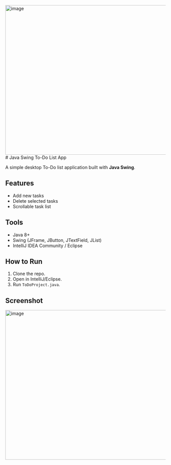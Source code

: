 <img width="685" height="470" alt="image" src="https://github.com/user-attachments/assets/d302226b-acd6-4129-8b59-4d1b41424bf7" /># Java Swing To-Do List App

A simple desktop To-Do list application built with **Java Swing**.

## Features
- Add new tasks
- Delete selected tasks
- Scrollable task list

## Tools
- Java 8+
- Swing (JFrame, JButton, JTextField, JList)
- IntelliJ IDEA Community / Eclipse

## How to Run
1. Clone the repo.
2. Open in IntelliJ/Eclipse.
3. Run `ToDoProject.java`.

## Screenshot
<img width="685" height="470" alt="image" src="https://github.com/user-attachments/assets/be0c473c-d7df-49a5-a6f8-22d67d370f0b" />


